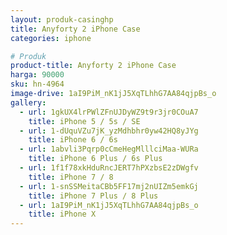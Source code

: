 ```yaml
---
layout: produk-casinghp
title: Anyforty 2 iPhone Case
categories: iphone

# Produk
product-title: Anyforty 2 iPhone Case
harga: 90000
sku: hn-4964
image-drive: 1aI9PiM_nK1jJ5XqTLhhG7AA84qjpBs_o
gallery:
  - url: 1gkUX4lrPWlZFnUJDyWZ9t9r3jr0COuA7
    title: iPhone 5 / 5s / SE
  - url: 1-dUquVZu7jK_yzMdhbhr0yw42HQ8yJYg
    title: iPhone 6 / 6s
  - url: 1abvli3Pqrp0cCmeHegMlllciMaa-WURa
    title: iPhone 6 Plus / 6s Plus
  - url: 1f1f78xkHduRncJERT7hPXzbsE2zDWgfv
    title: iPhone 7 / 8
  - url: 1-snSSMeitaCBb5FF17mj2nUIZm5emkGj
    title: iPhone 7 Plus / 8 Plus
  - url: 1aI9PiM_nK1jJ5XqTLhhG7AA84qjpBs_o
    title: iPhone X
---
```

